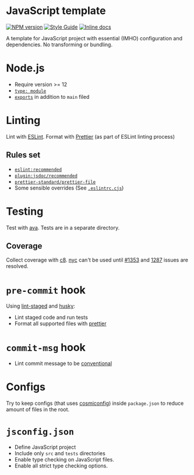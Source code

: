 # JavaScript template

[![NPM version][npm-image]][npm-url]
[![Style Guide][style-guide-image]][style-guide-url]
[![Inline docs][docs-image]][docs-url]

[npm-image]: https://img.shields.io/npm/v/@nikolay-borzov/template-javascript.svg
[npm-url]: https://npmjs.org/package/@nikolay-borzov/template-javascript
[style-guide-image]: https://img.shields.io/badge/code_style-standard-brightgreen.svg
[style-guide-url]: https://standardjs.com
[docs-image]: https://inch-ci.org/github/nikolay-borzov/template-javascript.svg?branch=master
[docs-url]: https://inch-ci.org/github/nikolay-borzov/template-javascript

A template for JavaScript project with essential (IMHO) configuration and dependencies. No transforming or bundling.

# Node.js

- Require version >= 12
- [`type: module`](https://nodejs.org/api/esm.html)
- [`exports`](https://nodejs.org/docs/latest-v12.x/api/packages.html#packages_main_entry_point_export) in addition to `main` filed

# Linting

Lint with [ESLint](https://eslint.org). Format with [Prettier](https://prettier.io/) (as part of ESLint linting process)

## Rules set

- [`eslint:recommended`](https://eslint.org/docs/rules/)
- [`plugin:jsdoc/recommended`](https://github.com/gajus/eslint-plugin-jsdoc)
- [`prettier-standard/prettier-file`](https://github.com/npetruzzelli/eslint-config-prettier-standard)
- Some sensible overrides (See [`.eslintrc.cjs`](.eslintrc.cjs))

# Testing

Test with [ava](https://github.com/avajs/ava). Tests are in a separate directory.

## Coverage

Collect coverage with [c8](https://github.com/bcoe/c8). [nyc](https://github.com/istanbuljs/nyc) can't be used until [#1353](https://github.com/istanbuljs/nyc/issues/1353) and [1287](https://github.com/istanbuljs/nyc/issues/1287) issues are resolved.

# `pre-commit` hook

Using [lint-staged](https://github.com/okonet/lint-staged) and [husky](https://github.com/typicode/husky):

- Lint staged code and run tests
- Format all supported files with [prettier](https://prettier.io/4)

# `commit-msg` hook

- Lint commit message to be [conventional](https://www.conventionalcommits.org/en/v1.0.0/)

# Configs

Try to keep configs (that uses [cosmiconfig](https://github.com/davidtheclark/cosmiconfig)) inside `package.json` to reduce amount of files in the root.

# `jsconfig.json`

- Define JavaScript project
- Include only `src` and `tests` directories
- Enable type checking on JavaScript files.
- Enable all strict type checking options.
